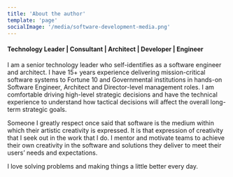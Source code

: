 ```yaml
---
title: 'About the author'
template: 'page'
socialImage: '/media/software-development-media.png'
---
```


#### Technology Leader | Consultant | Architect | Developer | Engineer

I am a senior technology leader who self-identifies as a software engineer and architect.
I have 15+ years experience delivering mission-critical software systems to Fortune 10 and Governmental institutions in hands-on Software Engineer, Architect and Director-level management roles.
I am comfortable driving high-level strategic decisions and have the technical experience to understand how tactical decisions will affect the overall long-term strategic goals.

Someone I greatly respect once said that software is the medium within which their artistic creativity is expressed.
It is that expression of creativity that I seek out in the work that I do.
I mentor and motivate teams to achieve their own creativity in the software and solutions they deliver to meet their users’ needs and expectations.

I love solving problems and making things a little better every day.
